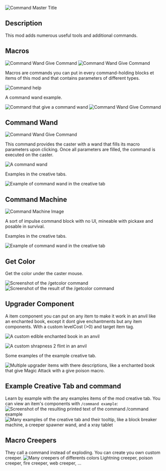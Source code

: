 ![Command Master Title](https://github.com/Jempasam/CommandMaster/blob/master/assets/title.png?raw=true)
## Description
This mod adds numerous useful tools and additional commands.

## Macros
![Command Wand Give Command](https://github.com/Jempasam/CommandMaster/blob/master/assets/command_show.png?raw=true)
![Command Wand Give Command](https://github.com/Jempasam/CommandMaster/blob/master/assets/macro_fill.png?raw=true)

Macros are commands you can put in every command-holding blocks et items of this mod and that contains parameters of different types.

![Command help](https://github.com/Jempasam/CommandMaster/blob/master/assets/command_help.png?raw=true)

A command wand example.

![Command that give a command wand](https://github.com/Jempasam/CommandMaster/blob/master/assets/command_wand.png?raw=true)
![Command Wand Give Command](https://github.com/Jempasam/CommandMaster/blob/master/assets/item.png?raw=true)

## Command Wand
![Command Wand Give Command](https://github.com/Jempasam/CommandMaster/blob/master/assets/command_wand.png?raw=true)

This command provides the caster with a wand that fills its macro parameters upon clicking. Once all parameters are filled, the command is executed on the caster.

![A command wand](https://github.com/Jempasam/CommandMaster/blob/master/assets/wand.png?raw=true)

Examples in the creative tabs.

![Example of command wand in the creative tab](https://github.com/Jempasam/CommandMaster/blob/master/assets/wands.png?raw=true)


## Command Machine
![Command Machine Image](https://github.com/Jempasam/CommandMaster/blob/master/assets/command_machine.png?raw=true)

A sort of impulse command block with no UI, mineable with pickaxe and posable in survival.

Examples in the creative tabs.

![Example of command wand in the creative tab](https://github.com/Jempasam/CommandMaster/blob/master/assets/machines.png?raw=true)


## Get Color
Get the color under the caster mouse.

![Screenshot of the /getcolor command](https://github.com/Jempasam/CommandMaster/blob/master/assets/command_color.png?raw=true)
![Screenshot of the result of the /getcolor command](https://github.com/Jempasam/CommandMaster/blob/master/assets/result_color.png?raw=true)

## Upgrader Component
A item component you can put on any item to make it work in an anvil like an enchanted book, except it dont give enchantments but any item components.
With a custom levelCost (>0) and target item tag.

![A custom edible enchanted book in an anvil](https://github.com/Jempasam/CommandMaster/blob/master/assets/upgrader_food.png?raw=true)

![A custom shrapness 2 flint in an anvil](https://github.com/Jempasam/CommandMaster/blob/master/assets/upgrader_flint.png?raw=true)

Some examples of the example creative tab.

![Multiple upgrader items with there descriptions, like a enchanted book that give Magic Attack with a give poison macro.](https://github.com/Jempasam/CommandMaster/blob/master/assets/upgradeables.png?raw=true)

## Example Creative Tab and command
Learn by example with the any examples items of the mod creative tab.
You can view an item's components with `/command example`:
![Screenshot of the resulting printed text of the command /command example](https://github.com/Jempasam/CommandMaster/blob/master/assets/example_command.png?raw=true)
![Many examples of the creative tab and their tooltip, like a block breaker machine, a creeper spawner wand, and a xray tablet](https://github.com/Jempasam/CommandMaster/blob/master/assets/examples.png?raw=true)

## Macro Creepers
They call a command instead of exploding.
You can create you own custom creeper.
![Many creepers of differents colors](https://github.com/Jempasam/CommandMaster/blob/master/assets/creepers.png?raw=true)
Lightning creeper, poison creeper, fire creeper, web creeper, ...



